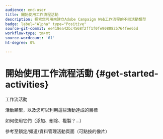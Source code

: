 ```yaml
---
audience: end-user
title: 開始使用工作流程活動
description: 探索您可用來建立Adobe Campaign Web工作流程的不同活動類型
badge: label="Alpha" type="Positive"
source-git-commit: ee418ea42bc4568f2ff1f0fe9080825764fee65d
workflow-type: tm+mt
source-wordcount: '61'
ht-degree: 0%

---
```


# 開始使用工作流程活動 {#get-started-activities}

工作流活動

活動類型，以及您可以利用這些活動達成的目標

如何使用它們（添加、刪除、複製？...）

參考至鎖定/頻道/資料管理活動頁面（可點按的像片）
